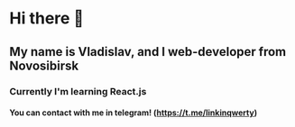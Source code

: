 # Hi there 👋
## My name is Vladislav, and I web-developer from Novosibirsk
### Currently I'm learning React.js
#### You can contact with me in telegram! (https://t.me/linkinqwerty)

<!--
**linkqw/linkqw** is a ✨ _special_ ✨ repository because its `README.md` (this file) appears on your GitHub profile.

Here are some ideas to get you started:

- 🌱 I’m currently learning React.js
- 📫 How to reach me: https://t.me/linkinqwerty
-->
